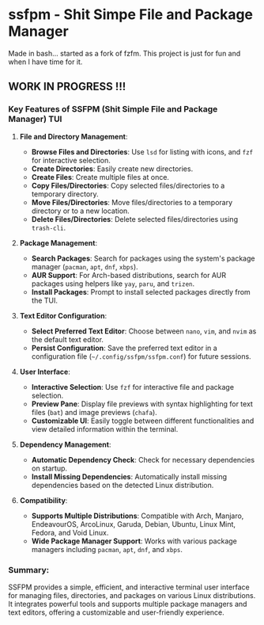 # ssfpm - Shit Simpe File and Package Manager

Made in bash... started as a fork of fzfm.
This project is just for fun and when I have time for it.

## WORK IN PROGRESS !!!

### Key Features of SSFPM (Shit Simple File and Package Manager) TUI

1. **File and Directory Management**:
    - **Browse Files and Directories**: Use `lsd` for listing with icons, and `fzf` for interactive selection.
    - **Create Directories**: Easily create new directories.
    - **Create Files**: Create multiple files at once.
    - **Copy Files/Directories**: Copy selected files/directories to a temporary directory.
    - **Move Files/Directories**: Move files/directories to a temporary directory or to a new location.
    - **Delete Files/Directories**: Delete selected files/directories using `trash-cli`.

2. **Package Management**:
    - **Search Packages**: Search for packages using the system's package manager (`pacman`, `apt`, `dnf`, `xbps`).
    - **AUR Support**: For Arch-based distributions, search for AUR packages using helpers like `yay`, `paru`, and `trizen`.
    - **Install Packages**: Prompt to install selected packages directly from the TUI.

3. **Text Editor Configuration**:
    - **Select Preferred Text Editor**: Choose between `nano`, `vim`, and `nvim` as the default text editor.
    - **Persist Configuration**: Save the preferred text editor in a configuration file (`~/.config/ssfpm/ssfpm.conf`) for future sessions.

4. **User Interface**:
    - **Interactive Selection**: Use `fzf` for interactive file and package selection.
    - **Preview Pane**: Display file previews with syntax highlighting for text files (`bat`) and image previews (`chafa`).
    - **Customizable UI**: Easily toggle between different functionalities and view detailed information within the terminal.

5. **Dependency Management**:
    - **Automatic Dependency Check**: Check for necessary dependencies on startup.
    - **Install Missing Dependencies**: Automatically install missing dependencies based on the detected Linux distribution.

6. **Compatibility**:
    - **Supports Multiple Distributions**: Compatible with Arch, Manjaro, EndeavourOS, ArcoLinux, Garuda, Debian, Ubuntu, Linux Mint, Fedora, and Void Linux.
    - **Wide Package Manager Support**: Works with various package managers including `pacman`, `apt`, `dnf`, and `xbps`.

### Summary:
SSFPM provides a simple, efficient, and interactive terminal user interface for managing files, directories, and packages on various Linux distributions. It integrates powerful tools and supports multiple package managers and text editors, offering a customizable and user-friendly experience.
